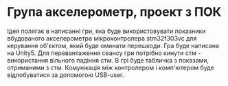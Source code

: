 # Група акселерометр, проект з ПОК
Ідея полягає в написанні гри, яка буде використовувати показники вбудованого акселерометра мікроконтролера stm32f303vc для керування об'єктом, який буде оминати перешкоди. Гра буде написана на Unity5. Для перевантаження сеансу гри потрібно кинути стм - використання вільного падіння стм. В грі буде табличка з показами, отриманими з стм. Комунікація між контролером і комп'ютером буде відпобуватися за допомогою USB-user.

